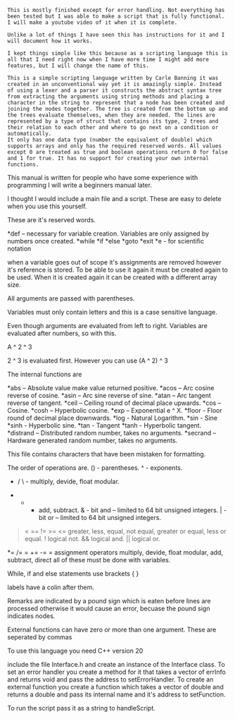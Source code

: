 	This is mostly finished except for error handling. Not everything has been tested but I was able to make a script that is fully functional. I will make a youtube video of it when it is complete.

	Unlike a lot of things I have seen this has instructions for it and I will document how it works.

	I kept things simple like this because as a scripting language this is all that I need right now when I have more time I might add more features, but I will change the name of this. 

	This is a simple scripting language written by Carle Banning it was created in an unconventional way yet it is amazingly simple. Instead of using a lexer and a parser it constructs the abstract syntax tree from extracting the arguments using string methods and placing a character in the string to represent that a node has been created and joining the nodes together. The tree is created from the bottom up and the trees evaluate themselves, when they are needed. The lines are represented by a type of struct that contains its type, 2 trees and their relation to each other and where to go next on a condition or automatically.
	It only has one data type (number the equivalent of double) which supports arrays and only has the required reserved words. All values except 0 are treated as true and boolean operations return 0 for false and 1 for true. It has no support for creating your own internal functions.
	
This manual is written for people who have some experience with programming I will write a beginners manual later.

I thought I would include a main file and a script. These are easy to delete when you use this yourself.

These are it's reserved words.

*def – necessary for variable creation. Variables are only assigned by numbers once created.
 *while
*if
*else
*goto
*exit
*e - for scientific notation

when a variable goes out of scope it's assignments are removed however it's reference is stored. To be able to use it again it must be created again to be used. When it is created again it can be created with a different array size.

All arguments are passed with parentheses.

Variables must only contain letters and this is a case sensitive language.

Even though arguments are evaluated from left to right. Variables are evaluated after numbers, so with this.

A ^ 2 ^ 3

2 ^ 3 is evaluated first.  However you can use (A ^ 2) ^ 3

The internal functions are

*abs – Absolute value make value returned positive.
*acos – Arc cosine reverse of cosine.
*asin – Arc sine reverse of sine.
*atan – Arc tangent reverse of tangent.
*ceil – Ceiling round of decimal place upwards.
*cos – Cosine.
*cosh – Hyperbolic cosine.
*exp – Exponential e ^ X.
*floor - Floor  round of decimal place downwards.
*log - Natural Logarithm.
*sin - Sine
*sinh - Hyperbolic sine.
*tan - Tangent
*tanh - Hyperbolic tangent.
*distrand – Distributed random number, takes no arguments.
*secrand – Hardware generated random number, takes no arguments.

This file contains characters that have been mistaken for formatting.

The order of operations are.
() - parentheses.
^ - exponents.
* / \ - multiply, devide, float modular.
+ - - add, subtract.
& - bit and – limited to 64 bit unsigned integers.
| - bit or – limited to 64 bit unsigned integers.
> < == != >= <= greater, less, equal, not equal, greater or equal, less or equal.
! logical not.
&& logical and.
|| logical or.

*= /= \= += -= = assignment operators multiply, devide, float modular, add, subtract, direct all of these must be done with variables.

While, if and else statements use brackets { }

labels have a colin after them.

Remarks are indicated by a pound sign which is eaten before lines are processed otherwise it would cause an error, becuase the pound sign indicates nodes.

External functions can have zero or more than one argument. These are seperated by commas 

To use this language you need C++ version 20

include the file Interface.h and create an instance of the Interface class. To set an error handler you create a method for it that takes a vector of errInfo and returns void and pass the address to setErrorHandler. To create an external function you create a function which takes a vector of double and returns a double and pass its internal name and it's address to setFunction.

To run the script pass it as a string to handleScript.   

